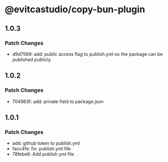 # @evitcastudio/copy-bun-plugin

## 1.0.3

### Patch Changes

- d9d7569: add: public access flag to publish.yml so the package can be published publicly

## 1.0.2

### Patch Changes

- 704963f: add: private field to package.json

## 1.0.1

### Patch Changes

- add: github token to publish.yml
- facc4fe: fix: publish.yml file
- 78febe6: Add publish.yml file
